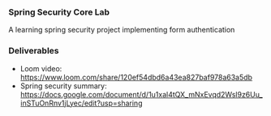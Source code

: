 ### Spring Security Core Lab
A learning spring security project implementing form authentication

### Deliverables
- Loom video: https://www.loom.com/share/120ef54dbd6a43ea827baf978a63a5db
- Spring security summary: https://docs.google.com/document/d/1u1xal4tQX_mNxEvqd2Wsl9z6Uu_inSTuOnRnv1jLyec/edit?usp=sharing
